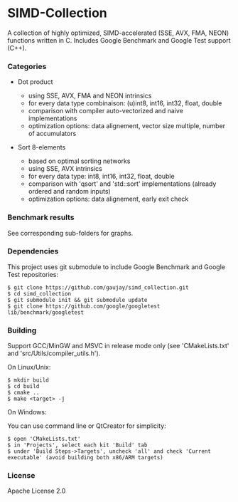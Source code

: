 # SIMD-Collection


A collection of highly optimized, SIMD-accelerated (SSE, AVX, FMA, NEON) functions written in C.
Includes Google Benchmark and Google Test support (C++).

### Categories

- Dot product
	- using SSE, AVX, FMA and NEON intrinsics
	- for every data type combinaison: (u)int8, int16, int32, float, double
	- comparison with compiler auto-vectorized and naive implementations
	- optimization options: data alignement, vector size multiple, number of accumulators

- Sort 8-elements
	- based on optimal sorting networks
	- using SSE, AVX intrinsics
	- for every data type: int8, int16, int32, float, double
	- comparison with 'qsort' and 'std::sort' implementations (already ordered and random inputs)
	- optimization options: data alignement, early exit check
	
### Benchmark results

See corresponding sub-folders for graphs.

### Dependencies

This project uses git submodule to include Google Benchmark and Google Test repositories:

    $ git clone https://github.com/gaujay/simd_collection.git
    $ cd simd_collection
    $ git submodule init && git submodule update
    $ git clone https://github.com/google/googletest lib/benchmark/googletest

### Building

Support GCC/MinGW and MSVC in release mode only (see 'CMakeLists.txt' and 'src/Utils/compiler_utils.h').

On Linux/Unix:

    $ mkdir build
    $ cd build
    $ cmake ..
    $ make <target> -j

On Windows:

You can use command line or QtCreator for simplicity:

    $ open 'CMakeLists.txt'
    $ in 'Projects', select each kit 'Build' tab
    $ under 'Build Steps->Targets', uncheck 'all' and check 'Current executable' (avoid building both x86/ARM targets)

### License

Apache License 2.0
